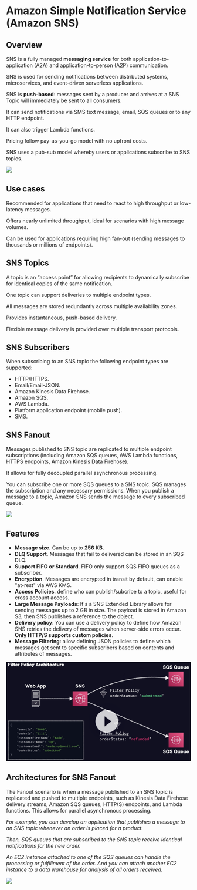 # Amazon Simple Notification Service (Amazon SNS)

## Overview

SNS is a fully managed **messaging service** for both application-to-application (A2A) and application-to-person (A2P) communication.

SNS is used for sending notifications between distributed systems, microservices, and event-driven serverless applications.

SNS is **push-based**: messages sent by a producer and arrives at a SNS Topic will immediately be sent to all consumers.

It can send notifications via SMS text message, email, SQS queues or to any HTTP endpoint.

It can also trigger Lambda functions.

Pricing follow pay-as-you-go model with no upfront costs.

SNS uses a pub-sub model whereby users or applications subscribe to SNS topics.

![](https://docs.aws.amazon.com/images/sns/latest/dg/images/sns-delivery-protocols.png)


## Use cases

Recommended for applications that need to react to high throughput or low-latency messages.

Offers nearly unlimited throughput, ideal for scenarios with high message volumes.

Can be used for applications requiring high fan-out (sending messages to thousands or millions of endpoints).


## SNS Topics

A topic is an “access point” for allowing recipients to dynamically subscribe for identical copies of the same notification.

One topic can support deliveries to multiple endpoint types.

All messages are stored redundantly across multiple availability zones.

Provides instantaneous, push-based delivery.

Flexible message delivery is provided over multiple transport protocols.


## SNS Subscribers

When subscribing to an SNS topic the following endpoint types are supported:

- HTTP/HTTPS.
- Email/Email-JSON.
- Amazon Kinesis Data Firehose.
- Amazon SQS.
- AWS Lambda.
- Platform application endpoint (mobile push).
- SMS.


## SNS Fanout

Messages published to SNS topic are replicated to multiple endpoint subscriptions (including Amazon SQS queues, AWS Lambda functions, HTTPS endpoints, Amazon Kinesis Data Firehose). 

It allows for fully decoupled parallel asynchronous processing.

You can subscribe one or more SQS queues to a SNS topic. SQS manages the subscription and any necessary permissions. When you publish a message to a topic, Amazon SNS sends the message to every subscribed queue.

![](https://digitalcloud.training/wp-content/uploads/2022/01/amazon-sns-and-sqs-fan-out.jpeg)


## Features

- **Message size**. Can be up to **256 KB**.
- **DLQ Support**. Messages that fail to delivered can be stored in an SQS DLQ.
- **Support FIFO or Standard**. FIFO only support SQS FIFO queues as a subscriber.
- **Encryption**. Messages are encrypted in transit by default, can enable "at-rest" via AWS KMS.
- **Access Policies**. define who can publish/subcribe to a topic, useful for cross account access.
- **Large Message Payloads**: It's a SNS Extended Library allows for sending messages up to 2 GB in size. The payload is stored in Amazon S3, then SNS publishes a reference to the object.
- **Delivery policy**: You can use a delivery policy to define how Amazon SNS retries the delivery of messages when server-side errors occur. **Only HTTP/S supports custom policies**.
- **Message Filtering**: allow defining JSON policies to define which messages get sent to specific subscribers based on contents and attributes of messages.

![](./images/sns-filter-policy.png)


## Architectures for SNS Fanout

The Fanout scenario is when a message published to an SNS topic is replicated and pushed to multiple endpoints, such as Kinesis Data Firehose delivery streams, Amazon SQS queues, HTTP(S) endpoints, and Lambda functions. This allows for parallel asynchronous processing.

*For example, you can develop an application that publishes a message to an SNS topic whenever an order is placed for a product.*

*Then, SQS queues that are subscribed to the SNS topic receive identical notifications for the new order.*

*An EC2 instance attached to one of the SQS queues can handle the processing or fulfillment of the order. And you can attach another EC2 instance to a data warehouse for analysis of all orders received.*

![](https://docs.aws.amazon.com/images/sns/latest/dg/images/sns-fanout.png)
